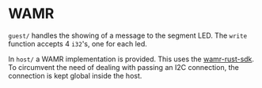 # WAMR

`guest/` handles the showing of a message to the segment LED. The `write` function accepts 4 `i32`'s, one for each led.

In `host/` a WAMR implementation is provided. This uses the [wamr-rust-sdk](https://github.com/bytecodealliance/wamr-rust-sdk). To circumvent the need of dealing with passing an I2C connection, the connection is kept global inside the host.
